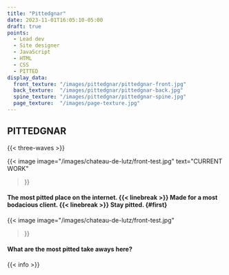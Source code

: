 ```yaml
---
title: "Pittedgnar"
date: 2023-11-01T16:05:10-05:00
draft: true
points:
  - Lead dev 
  - Site designer 
  - JavaScript
  - HTML
  - CSS
  - PITTED 
display_data:
  front_texture: "/images/pittedgnar/pittedgnar-front.jpg"
  back_texture:  "/images/pittedgnar/pittedgnar-back.jpg"
  spine_texture: "/images/pittedgnar/pittedgnar-spine.jpg"
  page_texture:  "/images/page-texture.jpg"
---
```


## PITTEDGNAR

{{< three-waves >}}

{{< image 
    image="/images/chateau-de-lutz/front-test.jpg" 
    text="CURRENT WORK"
>}}

#### The most pitted place on the internet. {{< linebreak >}} Made for a most bodacious client. {{< linebreak >}} Stay pitted. {#first}

{{< image 
    image="/images/chateau-de-lutz/front-test.jpg" 
>}}

#### What are the most pitted take aways here?

{{< info >}}
